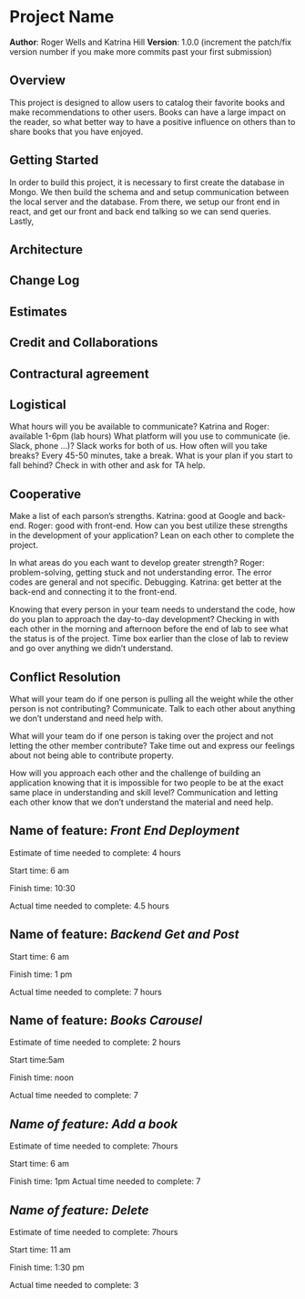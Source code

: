 # Project Name

**Author**: Roger Wells and Katrina Hill
**Version**: 1.0.0 (increment the patch/fix version number if you make more commits past your first submission)

## Overview

This project is designed to allow users to catalog their favorite books and make recommendations to other users.
Books can have a large impact on the reader, so what better way to have a positive influence on others than to share books that you have enjoyed.

## Getting Started

In order to build this project, it is necessary to first create the database in Mongo. We then build the schema and and setup communication between the local server and the database. From there, we setup our front end in react, and get our front and back end talking so we can send queries. Lastly,

## Architecture
<!-- Provide a detailed description of the application design. What technologies (languages, libraries, etc) you're using, and any other relevant design information. -->

## Change Log
<!-- Use this area to document the iterative changes made to your application as each feature is successfully implemented. Use time stamps. Here's an example:

01-01-2001 4:59pm - Application now has a fully-functional express server, with a GET route for the location resource. -->

## Estimates
<!-- See below -->

## Credit and Collaborations

## Contractural agreement

## Logistical

What hours will you be available to communicate? Katrina and Roger: available 1-6pm (lab hours)
What platform will you use to communicate (ie. Slack, phone …)? Slack works for both of us.
How often will you take breaks? Every 45-50 minutes, take a break.
What is your plan if you start to fall behind? Check in with other and ask for TA help.

## Cooperative

Make a list of each parson’s strengths. Katrina: good at Google and back-end. Roger: good with front-end.
How can you best utilize these strengths in the development of your application? Lean on each other to complete the project.

In what areas do you each want to develop greater strength? Roger: problem-solving, getting stuck and not understanding error. The error codes are general and not specific. Debugging. Katrina: get better at the back-end and connecting it to the front-end.

Knowing that every person in your team needs to understand the code, how do you plan to approach the day-to-day development? Checking in with each other in the morning and afternoon before the end of lab to see what the status is of the project. Time box earlier than the close of lab to review and go over anything we didn’t understand.

## Conflict Resolution

What will your team do if one person is pulling all the weight while the other person is not contributing? Communicate. Talk to each other about anything we don’t understand and need help with.

What will your team do if one person is taking over the project and not letting the other member contribute? Take time out and express our feelings about not being able to contribute property.

How will you approach each other and the challenge of building an application knowing that it is impossible for two people to be at the exact same place in understanding and skill level? Communication and letting each other know that we don’t understand the material and need help.

## Name of feature: *Front End Deployment*

Estimate of time needed to complete: 4 hours

Start time: 6 am

Finish time: 10:30

Actual time needed to complete: 4.5 hours

## Name of feature: *Backend Get and Post*

Start time: 6 am

Finish time: 1 pm

Actual time needed to complete: 7 hours

## Name of feature: *Books Carousel*

Estimate of time needed to complete: 2 hours

Start time:5am

Finish time: noon

Actual time needed to complete: 7

## *Name of feature: Add a book*

Estimate of time needed to complete: 7hours

Start time: 6 am

Finish time: 1pm
Actual time needed to complete: 7

## *Name of feature: Delete*

Estimate of time needed to complete: 7hours

Start time: 11 am

Finish time: 1:30 pm

Actual time needed to complete: 3
